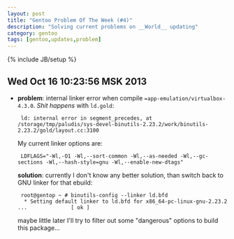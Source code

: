 ```yaml
---
layout: post
title: "Gentoo Problem Of The Week (#4)"
description: "Solving current problems on __World__ updating"
category: gentoo
tags: [gentoo,updates,problem]
---
```

{% include JB/setup %}


Wed Oct 16 10:23:56 MSK 2013
----------------------------


* __problem__: internal linker error when compile `=app-emulation/virtualbox-4.3.0`. _Shit happens_ with `ld.gold`:

       ld: internal error in segment_precedes, at /storage/tmp/paludis/sys-devel-binutils-2.23.2/work/binutils-2.23.2/gold/layout.cc:3100

    My current linker options are:

       LDFLAGS="-Wl,-O1 -Wl,--sort-common -Wl,--as-needed -Wl,--gc-sections -Wl,--hash-style=gnu -Wl,--enable-new-dtags"

  __solution__: currently I don't know any better solution, than switch back to GNU linker for that ebuild:

       root@gentop ~ # binutils-config --linker ld.bfd
        * Setting default linker to ld.bfd for x86_64-pc-linux-gnu-2.23.2 ...              [ ok ]

    maybe little later I'll try to filter out some "dangerous" options to build this package...
